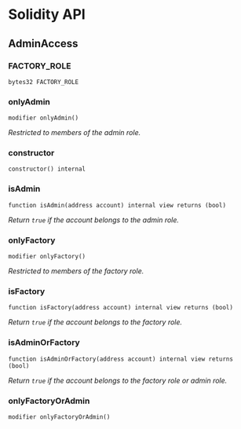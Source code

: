 # Solidity API

## AdminAccess

### FACTORY_ROLE

```solidity
bytes32 FACTORY_ROLE
```

### onlyAdmin

```solidity
modifier onlyAdmin()
```

_Restricted to members of the admin role._

### constructor

```solidity
constructor() internal
```

### isAdmin

```solidity
function isAdmin(address account) internal view returns (bool)
```

_Return `true` if the account belongs to the admin role._

### onlyFactory

```solidity
modifier onlyFactory()
```

_Restricted to members of the factory role._

### isFactory

```solidity
function isFactory(address account) internal view returns (bool)
```

_Return `true` if the account belongs to the factory role._

### isAdminOrFactory

```solidity
function isAdminOrFactory(address account) internal view returns (bool)
```

_Return `true` if the account belongs to the factory role or admin role._

### onlyFactoryOrAdmin

```solidity
modifier onlyFactoryOrAdmin()
```

